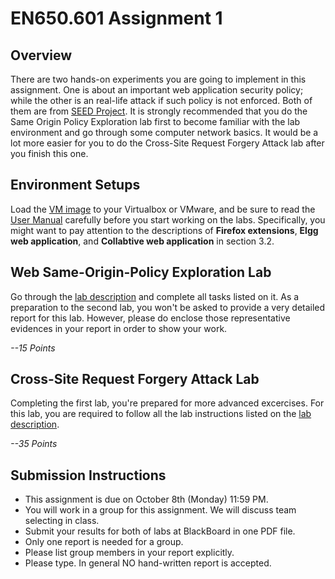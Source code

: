 # EN650.601 Assignment 1 

## Overview
There are two hands-on experiments you are going to implement in this assignment. One is about an important web application security policy; while the other is an real-life attack if such policy is not enforced. Both of them are from [SEED Project](http://www.cis.syr.edu/~wedu/seed/index.html). It is strongly recommended that you do the Same Origin Policy Exploration lab first to become familiar with the lab environment and go through some computer network basics. It would be a lot more easier for you to do the Cross-Site Request Forgery Attack lab after you finish this one.

## Environment Setups
Load the [VM image](http://www.cis.syr.edu/~wedu/SEEDUbuntu12.04.zip) to your Virtualbox or VMware, and be sure to read the [User Manual](http://www.cis.syr.edu/~wedu/seed/Documentation/Ubuntu12_04_VM/Ubuntu12_04_VM_Manual.pdf) carefully before you start working on the labs. Specifically, you might want to pay attention to the descriptions of __Firefox extensions__, __Elgg web application__, and __Collabtive web application__ in section 3.2. 


## Web Same-Origin-Policy Exploration Lab
Go through the [lab description](http://www.cis.syr.edu/~wedu/seed/Labs/Web/Web_SOP_Collabtive/) and complete all tasks listed on it. As a preparation to the second lab, you won't be asked to provide a very detailed report for this lab. However, please do enclose those representative evidences in your report in order to show your work.

_--15 Points_

## Cross-Site Request Forgery Attack Lab
Completing the first lab, you're prepared for more advanced excercises. For this lab, you are required to follow all the lab instructions listed on the [lab description](http://www.cis.syr.edu/~wedu/seed/Labs/Web/CSRF_Collabtive/). 

_--35 Points_

## Submission Instructions
- This assignment is due on October 8th (Monday) 11:59 PM. 
- You will work in a group for this assignment. We will discuss team selecting in class.
- Submit your results for both of labs at BlackBoard in one PDF file.
- Only one report is needed for a group. 
- Please list group members in your report explicitly. 
- Please type. In general NO hand-written report is accepted.

